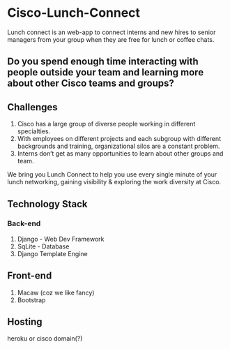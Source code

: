 # Cisco-Lunch-Connect
Lunch connect is an web-app to connect interns and new hires to senior managers from your group when they are free for lunch or coffee chats.

## Do you spend enough time interacting with people outside your team and learning more about other Cisco teams and groups? 
## Challenges
1. Cisco has a large group of diverse people working in different specialties. 
2. With employees on different projects and each subgroup with different backgrounds and training, organizational silos are a constant problem.
3. Interns don’t get as many opportunities to learn about other groups and team.

We bring you Lunch Connect to help you use every single minute of your lunch networking, gaining visibility & exploring the work diversity at Cisco.

## Technology Stack
### Back-end
1. Django - Web Dev Framework
2. SqLite - Database
3. Django Template Engine

## Front-end  
1. Macaw (coz we like fancy)
2. Bootstrap

## Hosting
heroku or cisco domain(?)
